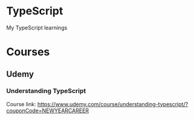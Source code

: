 # TypeScript

My TypeScript learnings

# Courses

## Udemy

### Understanding TypeScript

Course link: https://www.udemy.com/course/understanding-typescript/?couponCode=NEWYEARCAREER
